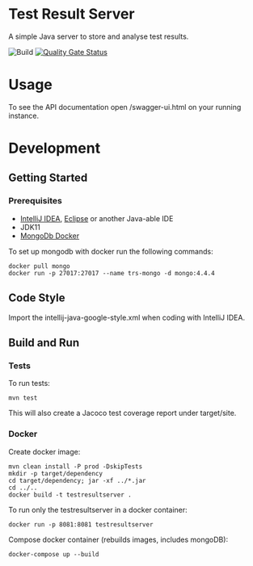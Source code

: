 # Test Result Server

A simple Java server to store and analyse test results.

![Build](https://github.com/sekkycodes/testresultserver/workflows/Build/badge.svg)
[![Quality Gate Status](https://sonarcloud.io/api/project_badges/measure?project=sekkycodes_testresultserver&metric=alert_status)](https://sonarcloud.io/dashboard?id=sekkycodes_testresultserver)

# Usage

To see the API documentation open /swagger-ui.html on your running instance.

# Development

## Getting Started

### Prerequisites

* [IntelliJ IDEA](https://www.jetbrains.com/de-de/idea/), [Eclipse](https://www.eclipse.org/ide/) or
  another Java-able IDE
* JDK11
* [MongoDb Docker](https://hub.docker.com/_/mongo)

To set up mongodb with docker run the following commands:

    docker pull mongo
    docker run -p 27017:27017 --name trs-mongo -d mongo:4.4.4

## Code Style

Import the intellij-java-google-style.xml when coding with IntelliJ IDEA.

## Build and Run

### Tests

To run tests:

    mvn test
	
This will also create a Jacoco test coverage report under target/site.

### Docker

Create docker image:

    mvn clean install -P prod -DskipTests
    mkdir -p target/dependency
    cd target/dependency; jar -xf ../*.jar
    cd ../..
    docker build -t testresultserver .
	
To run only the testresultserver in a docker container:

	docker run -p 8081:8081 testresultserver

Compose docker container (rebuilds images, includes mongoDB):

    docker-compose up --build
